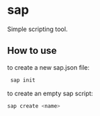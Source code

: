 # sap
Simple scripting tool.
## How to use
to create a new sap.json file:
 ```sh
  sap init
 ```

 to create an empty sap script:
 ```sh
 sap create <name>
 ```
